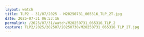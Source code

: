 ```yaml
---
layout: watch
title: TLP2 - 31/07/2025 - M20250731_065316_TLP_2T.jpg
date: 2025-07-31 06:53:16
permalink: /2025/07/31/watch/M20250731_065316_TLP_2
capture: TLP2/2025/202507/20250730/M20250731_065316_TLP_2T.jpg
---
```

